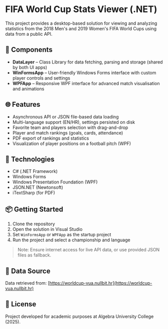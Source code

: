 # FIFA World Cup Stats Viewer (.NET)

This project provides a desktop-based solution for viewing and analyzing statistics from the 2018 Men's and 2019 Women's FIFA World Cups using data from a public API.

## 🧩 Components
- **DataLayer** – Class Library for data fetching, parsing and storage (shared by both UI apps)
- **WinFormsApp** – User-friendly Windows Forms interface with custom player controls and settings
- **WPFApp** – Responsive WPF interface for advanced match visualisation and animations

## 🌐 Features
- Asynchronous API or JSON file-based data loading
- Multi-language support (EN/HR), settings persisted on disk
- Favorite team and players selection with drag-and-drop
- Player and match rankings (goals, cards, attendance)
- PDF export of rankings and statistics
- Visualization of player positions on a football pitch (WPF)

## 🔧 Technologies
- C# (.NET Framework)
- Windows Forms
- Windows Presentation Foundation (WPF)
- JSON.NET (Newtonsoft)
- iTextSharp (for PDF)

## 📦 Getting Started
1. Clone the repository
2. Open the solution in Visual Studio
3. Set `WinFormsApp` or `WPFApp` as the startup project
4. Run the project and select a championship and language

> Note: Ensure internet access for live API data, or use provided JSON files as fallback.

## 📁 Data Source
Data retrieved from: [https://worldcup-vua.nullbit.hr](https://worldcup-vua.nullbit.hr)

## 📝 License
Project developed for academic purposes at Algebra University College (2025).
